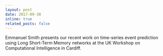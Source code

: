 ```yaml
---
layout: post
date: 2017-09-30
inline: true
related_posts: false
---
```


 Emmanuel Smith presents our recent work on time-series event prediction using Long Short-Term Memory networks at the UK Workshop on Computational Intelligence in Cardiff.